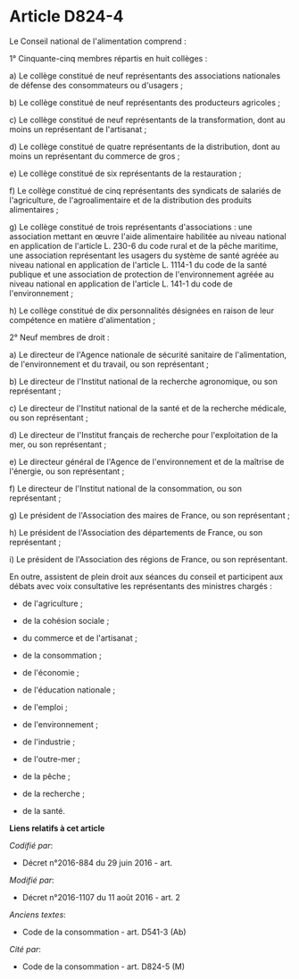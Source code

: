 # Article D824-4

Le Conseil national de l'alimentation comprend :

1° Cinquante-cinq membres répartis en huit collèges :

a) Le collège constitué de neuf représentants des associations nationales de défense des consommateurs ou d'usagers ;

b) Le collège constitué de neuf représentants des producteurs agricoles ;

c) Le collège constitué de neuf représentants de la transformation, dont au moins un représentant de l'artisanat ;

d) Le collège constitué de quatre représentants de la distribution, dont au moins un représentant du commerce de gros ;

e) Le collège constitué de six représentants de la restauration ;

f) Le collège constitué de cinq représentants des syndicats de salariés de l'agriculture, de l'agroalimentaire et de la
distribution des produits alimentaires ;

g) Le collège constitué de trois représentants d'associations : une association mettant en œuvre l'aide alimentaire habilitée
au niveau national en application de l'article L. 230-6 du code rural et de la pêche maritime, une association représentant
les usagers du système de santé agréée au niveau national en application de l'article L. 1114-1 du code de la santé publique
et une association de protection de l'environnement agréée au niveau national en application de l'article L. 141-1 du code de
l'environnement ;

h) Le collège constitué de dix personnalités désignées en raison de leur compétence en matière d'alimentation ; 

2° Neuf membres de droit :

a) Le directeur de l'Agence nationale de sécurité sanitaire de l'alimentation, de l'environnement et du travail, ou son
représentant ;

b) Le directeur de l'Institut national de la recherche agronomique, ou son représentant ;

c) Le directeur de l'Institut national de la santé et de la recherche médicale, ou son représentant ;

d) Le directeur de l'Institut français de recherche pour l'exploitation de la mer, ou son représentant ;

e) Le directeur général de l'Agence de l'environnement et de la maîtrise de l'énergie, ou son représentant ; 

f) Le directeur de l'Institut national de la consommation, ou son représentant ;

g) Le président de l'Association des maires de France, ou son représentant ;

h) Le président de l'Association des départements de France, ou son représentant ;

i) Le président de l'Association des régions de France, ou son représentant.

En outre, assistent de plein droit aux séances du conseil et participent aux débats avec voix consultative les représentants
des ministres chargés : 

- de l'agriculture ; 

- de la cohésion sociale ; 

- du commerce et de l'artisanat ; 

- de la consommation ; 

- de l'économie ; 

- de l'éducation nationale ; 

- de l'emploi ; 

- de l'environnement ; 

- de l'industrie ; 

- de l'outre-mer ; 

- de la pêche ; 

- de la recherche ; 

- de la santé.

**Liens relatifs à cet article**

_Codifié par_:

  - Décret n°2016-884 du 29 juin 2016 - art.

_Modifié par_:

  - Décret n°2016-1107 du 11 août 2016 - art. 2

_Anciens textes_:

  - Code de la consommation - art. D541-3 (Ab)

_Cité par_:

  - Code de la consommation - art. D824-5 (M)

